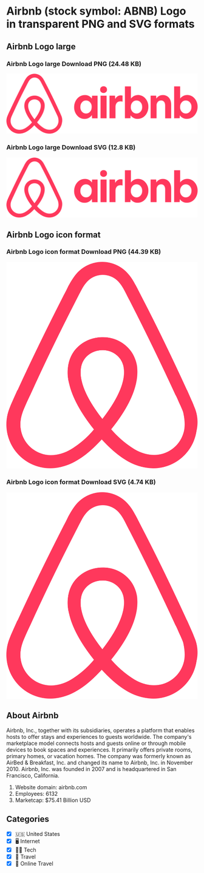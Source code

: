 # Airbnb (stock symbol: ABNB) Logo in transparent PNG and SVG formats

## Airbnb Logo large

### Airbnb Logo large Download PNG (24.48 KB)

![Airbnb Logo large Download PNG (24.48 KB)](/img/orig/ABNB_BIG-9ccc2025.png)

### Airbnb Logo large Download SVG (12.8 KB)

![Airbnb Logo large Download SVG (12.8 KB)](/img/orig/ABNB_BIG-058b90ce.svg)

## Airbnb Logo icon format

### Airbnb Logo icon format Download PNG (44.39 KB)

![Airbnb Logo icon format Download PNG (44.39 KB)](/img/orig/ABNB-4aaade0f.png)

### Airbnb Logo icon format Download SVG (4.74 KB)

![Airbnb Logo icon format Download SVG (4.74 KB)](/img/orig/ABNB-d58c0df1.svg)

## About Airbnb

Airbnb, Inc., together with its subsidiaries, operates a platform that enables hosts to offer stays and experiences to guests worldwide. The company's marketplace model connects hosts and guests online or through mobile devices to book spaces and experiences. It primarily offers private rooms, primary homes, or vacation homes. The company was formerly known as AirBed & Breakfast, Inc. and changed its name to Airbnb, Inc. in November 2010. Airbnb, Inc. was founded in 2007 and is headquartered in San Francisco, California.

1. Website domain: airbnb.com
2. Employees: 6132
3. Marketcap: $75.41 Billion USD


## Categories
- [x] 🇺🇸 United States
- [x] 🖥️ Internet
- [x] 👩‍💻 Tech
- [x] 🌴 Travel
- [x] 🌴 Online Travel
